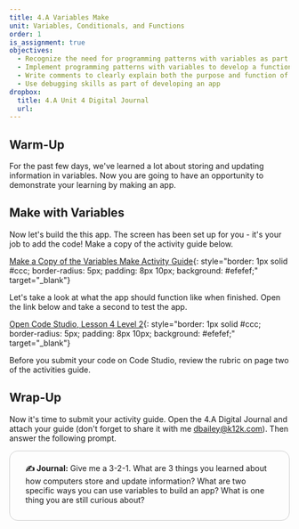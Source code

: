 ```yaml
---
title: 4.A Variables Make
unit: Variables, Conditionals, and Functions
order: 1
is_assignment: true
objectives:
  - Recognize the need for programming patterns with variables as part of developing a functioning app
  - Implement programming patterns with variables to develop a functioning app
  - Write comments to clearly explain both the purpose and function of different segments of code within an app
  - Use debugging skills as part of developing an app
dropbox:
  title: 4.A Unit 4 Digital Journal
  url:
---
```


## Warm-Up

For the past few days, we've learned a lot about storing and updating information in variables. Now you are going to have an opportunity to demonstrate your learning by making an app.

## Make with Variables

Now let's build the this app. The screen has been set up for you - it's your job to add the code! Make a copy of the activity guide below.

[Make a Copy of the Variables Make Activity Guide](https://docs.google.com/document/d/1lKa2xRT6Hxg1E99QKNFNIJ9-sMW_-mkh0wFygvBgrQU/edit?usp=sharing){: style="border: 1px solid #ccc; border-radius: 5px; padding: 8px 10px; background: #efefef;" target="\_blank"}

Let's take a look at what the app should function like when finished. Open the link below and take a second to test the app.

[Open Code Studio, Lesson 4 Level 2](https://studio.code.org/s/csp4-2020/stage/4/puzzle/2){: style="border: 1px solid #ccc; border-radius: 5px; padding: 8px 10px; background: #efefef;" target="\_blank"}

Before you submit your code on Code Studio, review the rubric on page two of the activities guide.

## Wrap-Up

Now it's time to submit your activity guide. Open the 4.A Digital Journal and attach your guide (don't forget to share it with me dbailey@k12k.com). Then answer the following prompt.

<div style="border: 1px solid #ccc; border-radius: 15px; padding: 0.5em 2em 1em 2em;">
  <p class="text-xl"><strong>✍️ Journal:</strong> Give me a 3-2-1. What are 3 things you learned about how computers store and update information? What are two specific ways you can use variables to build an app? What is one thing you are still curious about?</p>
</div>
